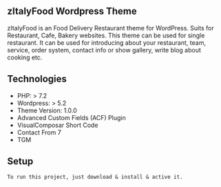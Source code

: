 ## zItalyFood Wordpress Theme
zItalyFood is an Food Delivery Restaurant theme for WordPress. Suits for Restaurant, Cafe, Bakery websites. This theme can be used for single restaurant. It can be used for introducing about your restaurant, team, service, order system, contact info or show gallery, write blog about cooking etc.

## Technologies
* PHP: > 7.2
* Wordpress: > 5.2
* Theme Version: 1.0.0
* Advanced Custom Fields (ACF) Plugin
* VisualComposar Short Code
* Contact From 7
* TGM

## Setup
```
To run this project, just download & install & active it.
```
